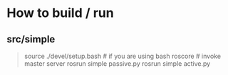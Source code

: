 # How to build / run

## src/simple

> source ./devel/setup.bash # if you are using bash
> roscore # invoke master server
> rosrun simple passive.py
> rosrun simple active.py



